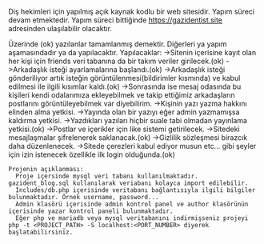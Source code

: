    Diş hekimleri için yapılmış açık kaynak kodlu bir web sitesidir. Yapım süreci devam etmektedir. Yapım süreci bittiğinde https://gazidentist.site adresinden
 ulaşılabilir olacaktır.
 
 Üzerinde (ok) yazılanlar tamamlanmış demektir. Diğerleri ya yapım aşamasındadır ya da yapılacaktır.
 Yapılacaklar: 
        ->Sitenin içerisine kayıt olan her kişi için friends veri tabanına da bir takım veriler girilecek.(ok)
        ->Arkadaşlık isteği ayarlamalarına başlandı.(ok)
        ->Arkadaşlık isteği gönderiliyor artık isteğin görüntülenmesi(bildirimler kısmında) ve kabul edilmesi ile ilgili kısımlar kaldı.(ok)
        ->Sonrasında ise mesaj odasında bu kişileri kendi odalarımıza ekleyebilmek ve takip ettiğimiz arkadaşların postlarını görüntüleyebilmek var diyebilirim.
        ->Kişinin yazı yazma hakkını elinden alma yetkisi.
        ->Yayında olan bir yazıyı eğer admin yazmamışsa kaldırma yetkisi.
        ->Yazdıkları yazıları hiçbir suale tabi olmadan yayınlama yetkisi.(ok)
        ->Postlar ve içerikler için like sistemi getirilecek.
        ->Sitedeki mesajlaşmalar şifrelenerek saklanacak.(ok)
        ->Gizlilik sözleşmesi birazcık daha düzenlenecek. 
        ->Sitede çerezleri kabul ediyor musun etc... gibi şeyler için izin istenecek özellikle ilk login olduğunda.(ok)
        
    Projenin açıklanması:
      Proje içersinde mysql veri tabanı kullanılmaktadır. gazident_blog.sql kullanılarak veriabanı kolayca import edilebilir.
      İncludes/db.php içerisinde veritabanı bağlantısıyla ilgili bilgiler bulunmaktadır. Örnek username, password...
      Admin klasörü içerisinde admin kontrol panel ve author klasörünün içerisinde yazar kontrol paneli bulunmaktadır.
      Eğer php ve mariadb veya mysql veritabanını indirmişseniz projeyi php -t <PROJECT_PATH> -S localhost:<PORT_NUMBER> diyerek başlatabilirsiniz.
      
